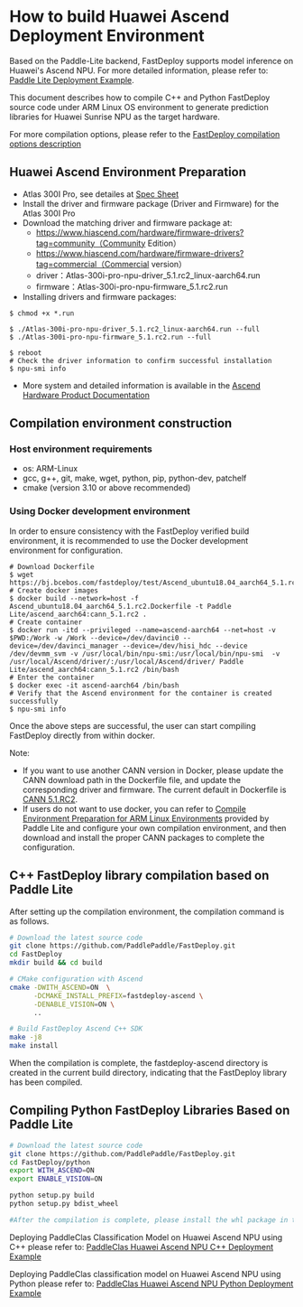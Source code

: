 # How to build Huawei Ascend Deployment Environment

Based on the Paddle-Lite backend, FastDeploy supports model inference on Huawei's Ascend NPU.
For more detailed information, please refer to: [Paddle Lite Deployment Example](https://github.com/PaddlePaddle/Paddle-Lite/blob/develop/docs/demo_guides/huawei_ascend_npu.md).

This document describes how to compile C++ and Python FastDeploy source code under ARM Linux OS environment to generate prediction libraries for Huawei Sunrise NPU as the target hardware.

For more compilation options, please refer to the [FastDeploy compilation options description](./README.md)

##  Huawei Ascend Environment Preparation
- Atlas 300I Pro, see detailes at [Spec Sheet](https://e.huawei.com/cn/products/cloud-computing-dc/atlas/atlas-300i-pro)
- Install the driver and firmware package (Driver and Firmware) for the Atlas 300I Pro
- Download the matching driver and firmware package at:
  - https://www.hiascend.com/hardware/firmware-drivers?tag=community（Community Edition）
  - https://www.hiascend.com/hardware/firmware-drivers?tag=commercial（Commercial version）
  - driver：Atlas-300i-pro-npu-driver_5.1.rc2_linux-aarch64.run
  - firmware：Atlas-300i-pro-npu-firmware_5.1.rc2.run
- Installing drivers and firmware packages:

```shell
$ chmod +x *.run

$ ./Atlas-300i-pro-npu-driver_5.1.rc2_linux-aarch64.run --full
$ ./Atlas-300i-pro-npu-firmware_5.1.rc2.run --full

$ reboot
# Check the driver information to confirm successful installation
$ npu-smi info
```
- More system and detailed information is available in the [Ascend Hardware Product Documentation](https://www.hiascend.com/document?tag=hardware)

## Compilation environment construction

### Host environment requirements  
- os: ARM-Linux
- gcc, g++, git, make, wget, python, pip, python-dev, patchelf
- cmake (version 3.10 or above recommended)

### Using Docker development environment
In order to ensure consistency with the FastDeploy verified build environment, it is recommended to use the Docker development environment for configuration.

```shell
# Download Dockerfile
$ wget https://bj.bcebos.com/fastdeploy/test/Ascend_ubuntu18.04_aarch64_5.1.rc2.Dockerfile
# Create docker images
$ docker build --network=host -f Ascend_ubuntu18.04_aarch64_5.1.rc2.Dockerfile -t Paddle Lite/ascend_aarch64:cann_5.1.rc2 .
# Create container
$ docker run -itd --privileged --name=ascend-aarch64 --net=host -v $PWD:/Work -w /Work --device=/dev/davinci0 --device=/dev/davinci_manager --device=/dev/hisi_hdc --device /dev/devmm_svm -v /usr/local/bin/npu-smi:/usr/local/bin/npu-smi  -v /usr/local/Ascend/driver/:/usr/local/Ascend/driver/ Paddle Lite/ascend_aarch64:cann_5.1.rc2 /bin/bash
# Enter the container
$ docker exec -it ascend-aarch64 /bin/bash
# Verify that the Ascend environment for the container is created successfully
$ npu-smi info
```
Once the above steps are successful, the user can start compiling FastDeploy directly from within docker.

Note:
- If you want to use another CANN version in Docker, please update the CANN download path in the Dockerfile file, and update the corresponding driver and firmware. The current default in Dockerfile is [CANN 5.1.RC2](https://ascend-repo.obs.cn-east-2.myhuaweicloud.com/CANN/CANN%205.1.RC2/Ascend-cann-toolkit_5.1.RC2_linux-aarch64.run).
- If users do not want to use docker, you can refer to [Compile Environment Preparation for ARM Linux Environments](https://github.com/PaddlePaddle/Paddle-Lite/blob/develop/docs/source_compile/arm_linux_compile_arm_linux.rst) provided by Paddle Lite and configure your own compilation environment, and then download and install the proper CANN packages to complete the configuration.

## C++ FastDeploy library compilation based on Paddle Lite
After setting up the compilation environment, the compilation command is as follows.

```bash
# Download the latest source code
git clone https://github.com/PaddlePaddle/FastDeploy.git
cd FastDeploy  
mkdir build && cd build

# CMake configuration with Ascend
cmake -DWITH_ASCEND=ON  \
      -DCMAKE_INSTALL_PREFIX=fastdeploy-ascend \
      -DENABLE_VISION=ON \
      ..

# Build FastDeploy Ascend C++ SDK
make -j8
make install
```  
When the compilation is complete, the fastdeploy-ascend directory is created in the current build directory, indicating that the FastDeploy library has been compiled.

## Compiling Python FastDeploy Libraries Based on Paddle Lite

```bash
# Download the latest source code
git clone https://github.com/PaddlePaddle/FastDeploy.git
cd FastDeploy/python
export WITH_ASCEND=ON
export ENABLE_VISION=ON

python setup.py build
python setup.py bdist_wheel

#After the compilation is complete, please install the whl package in the dist folder of the current directory.
```

Deploying PaddleClas Classification Model on Huawei Ascend NPU using C++ please refer to: [PaddleClas Huawei Ascend NPU C++ Deployment Example](../../../examples/vision/classification/paddleclas/ascend/cpp/README.md)

Deploying PaddleClas classification model on Huawei Ascend NPU using Python please refer to: [PaddleClas Huawei Ascend NPU Python Deployment Example](../../../examples/vision/classification/paddleclas/ascend/python/README.md)

